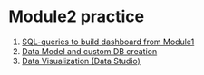 # Module2 practice
1) [SQL-queries to build dashboard from Module1](https://github.com/victorjulyin/DE-101/tree/main/Module2/2.3%20Connecting%20to%20DB%20and%20SQL)
2) [Data Model and custom DB creation](https://github.com/victorjulyin/DE-101/tree/main/Module2/2.4%20Data%20Model)
3) [Data Visualization (Data Studio)](https://github.com/victorjulyin/DE-101/tree/main/Module2/2.6%20Visualize%20Data%20(Data%20Studio))